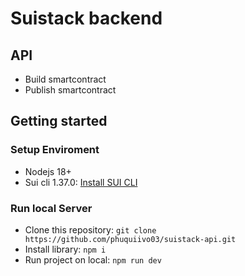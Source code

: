 # Suistack backend

## API
- Build smartcontract
  ```  ```
- Publish smartcontract
 ```  ```

## Getting started

### Setup Enviroment
- Nodejs 18+
- Sui cli 1.37.0: [Install SUI CLI](https://docs.sui.io/guides/developer/getting-started/sui-install)
### Run local Server
- Clone this repository:
  ```git clone https://github.com/phuquiivo03/suistack-api.git```
- Install library: ```npm i```
- Run project on local: ```npm run dev```

  

